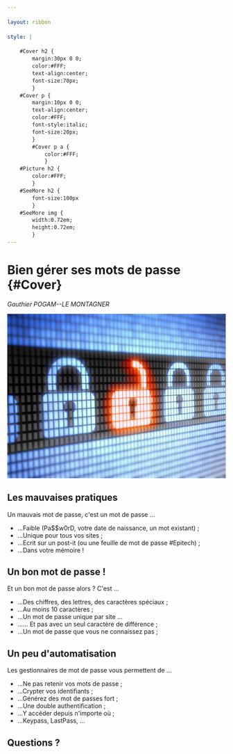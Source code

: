 ```yaml
---

layout: ribbon

style: |

    #Cover h2 {
        margin:30px 0 0;
        color:#FFF;
        text-align:center;
        font-size:70px;
        }
    #Cover p {
        margin:10px 0 0;
        text-align:center;
        color:#FFF;
        font-style:italic;
        font-size:20px;
        }
        #Cover p a {
            color:#FFF;
            }
    #Picture h2 {
        color:#FFF;
        }
    #SeeMore h2 {
        font-size:100px
        }
    #SeeMore img {
        width:0.72em;
        height:0.72em;
        }
---
```


# Bien gérer ses mots de passe {#Cover}

*Gauthier POGAM--LE MONTAGNER*

![](pictures/cover.jpg)
<!-- photo by John Carey, fiftyfootshadows.net -->

## Les mauvaises pratiques

Un mauvais mot de passe, c'est un mot de passe ...

- ...Faible (Pa$$w0rD, votre date de naissance, un mot existant) ;
- ...Unique pour tous vos sites ;
- ...Ecrit sur un post-it (ou une feuille de mot de passe #Epitech) ;
- ...Dans votre mémoire !

## Un bon mot de passe !

Et un bon mot de passe alors ? C'est ...

- ...Des chiffres, des lettres, des caractères spéciaux ;
- ...Au moins 10 caractères ;
- ...Un mot de passe unique par site ...
- ...... Et pas avec un seul caractère de différence ;
- ...Un mot de passe que vous ne connaissez pas ;

## Un peu d'automatisation

Les gestionnaires de mot de passe vous permettent de ...

- ...Ne pas retenir vos mots de passe ;
- ...Crypter vos identifiants ;
- ...Générez des mot de passes fort ;
- ...Une double authentification ;
- ...Y accéder depuis n'importe où ;
- ...Keypass, LastPass, ...

## **Questions ?**
